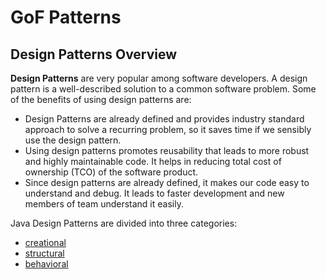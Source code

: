 # GoF Patterns
## Design Patterns Overview
**Design Patterns** are very popular among software developers. A design
pattern is a well-described solution to a common software problem.
Some of the benefits of using design patterns are:
- Design Patterns are already defined and provides industry standard
approach to solve a recurring problem, so it saves time if we sensibly
use the design pattern.
- Using design patterns promotes reusability that leads to
more robust and highly maintainable code. It helps in reducing total
cost of ownership (TCO) of the software product.
- Since design patterns are already defined, it makes our code easy to
understand and debug. It leads to faster development and new
members of team understand it easily.

Java Design Patterns are divided into three categories:
- [creational](src/creationalDesignPatterns/README.md)
- [structural](src/structuralDesignPatterns/README.md)
- [behavioral](src/behavioralDesignPatterns/README.md)
